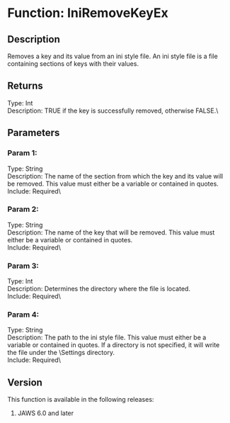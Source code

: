 # Function: IniRemoveKeyEx

## Description

Removes a key and its value from an ini style file. An ini style file is
a file containing sections of keys with their values.

## Returns

Type: Int\
Description: TRUE if the key is successfully removed, otherwise FALSE.\

## Parameters

### Param 1:

Type: String\
Description: The name of the section from which the key and its value
will be removed. This value must either be a variable or contained in
quotes.\
Include: Required\

### Param 2:

Type: String\
Description: The name of the key that will be removed. This value must
either be a variable or contained in quotes.\
Include: Required\

### Param 3:

Type: Int\
Description: Determines the directory where the file is located.\
Include: Required\

### Param 4:

Type: String\
Description: The path to the ini style file. This value must either be a
variable or contained in quotes. If a directory is not specified, it
will write the file under the \\Settings directory.\
Include: Required\

## Version

This function is available in the following releases:

1.  JAWS 6.0 and later
